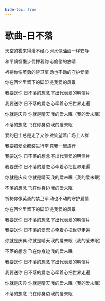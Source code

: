 ```yaml
---
hide-toc: true
---
```


# 歌曲-日不落

天空的雾来得漫不经心
河水像油画一样安静

和平鸽慵懒步伐押着韵
心偷偷的放晴

祈祷你像英勇的禁卫军
动也不动的守护爱情

你在回忆里留下的脚印
是我爱的风景

我要送你 日不落的想念
寄出代表爱的明信片

我要送你 日不落的爱恋
心牵着心把世界走遍

你就是庆典 你就是晴天
我的爱未眠（我的爱未眠）

不落的想念 飞在你身边
我的爱未眠

爱的巴士总是走了又停
微笑望着广场上人群

我要把爱全都装进行李
陪我一起旅行

我要送你 日不落的想念
寄出代表爱的明信片

我要送你 日不落的爱恋
心牵着心把世界走遍

你就是庆典 你就是晴天
我的爱未眠（我的爱未眠）

不落的想念 飞在你身边
我的爱未眠

祈祷你像英勇的禁卫军
动也不动的守护爱情

你在回忆里留下的脚印
是我爱的风景

我要送你 日不落的想念
寄出代表爱的明信片

我要送你 日不落的爱恋
心牵着心把世界走遍

你就是庆典 你就是晴天
我的爱未眠（我的爱未眠）

不落的想念 飞在你身边
我的爱未眠

我要送你 日不落的想念
寄出代表爱的明信片

我要送你 日不落的爱恋
心牵着心把世界走遍

你就是庆典 你就是晴天
我的爱未眠（我的爱未眠）

不落的想念 飞在你身边
我的爱未眠